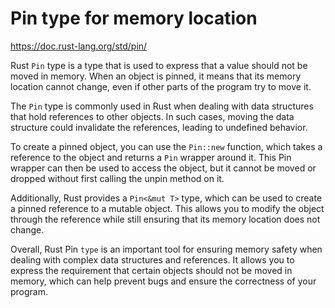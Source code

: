 # Pin type for memory location

<https://doc.rust-lang.org/std/pin/>

Rust `Pin` type is a type that is used to express that a value should not be moved in memory. When an object is pinned, it means that its memory location cannot change, even if other parts of the program try to move it.

The `Pin` type is commonly used in Rust when dealing with data structures that hold references to other objects. In such cases, moving the data structure could invalidate the references, leading to undefined behavior.

To create a pinned object, you can use the `Pin::new` function, which takes a reference to the object and returns a `Pin` wrapper around it. This Pin wrapper can then be used to access the object, but it cannot be moved or dropped without first calling the unpin method on it.

Additionally, Rust provides a `Pin<&mut T>` type, which can be used to create a pinned reference to a mutable object. This allows you to modify the object through the reference while still ensuring that its memory location does not change.

Overall, Rust Pin `type` is an important tool for ensuring memory safety when dealing with complex data structures and references. It allows you to express the requirement that certain objects should not be moved in memory, which can help prevent bugs and ensure the correctness of your program.


